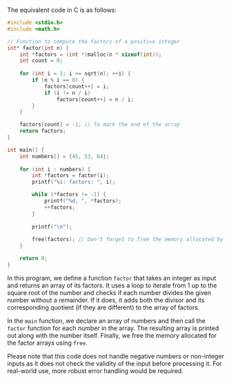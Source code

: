 The equivalent code in C is as follows:

```c
#include <stdio.h>
#include <math.h>

// Function to compute the factors of a positive integer
int* factor(int n) {
    int *factors = (int *)malloc(n * sizeof(int));
    int count = 0;
    
    for (int i = 1; i <= sqrt(n); ++i) {
        if (n % i == 0) {
            factors[count++] = i;
            if (i != n / i)
                factors[count++] = n / i;
        }
    }

    factors[count] = -1; // To mark the end of the array
    return factors;
}

int main() {
    int numbers[] = {45, 53, 64};
    
    for (int i : numbers) {
        int *factors = factor(i);
        printf("%i: factors: ", i);

        while (*factors != -1) {
            printf("%d, ", *factors);
            ++factors;
        }
        
        printf("\n");
        
        free(factors); // Don't forget to free the memory allocated by the function
    }

    return 0;
}
```

In this program, we define a function `factor` that takes an integer as input and returns an array of its factors. It uses a loop to iterate from 1 up to the square root of the number and checks if each number divides the given number without a remainder. If it does, it adds both the divisor and its corresponding quotient (if they are different) to the array of factors.

In the `main` function, we declare an array of numbers and then call the `factor` function for each number in the array. The resulting array is printed out along with the number itself. Finally, we free the memory allocated for the factor arrays using `free`.

Please note that this code does not handle negative numbers or non-integer inputs as it does not check the validity of the input before processing it. For real-world use, more robust error handling would be required.
